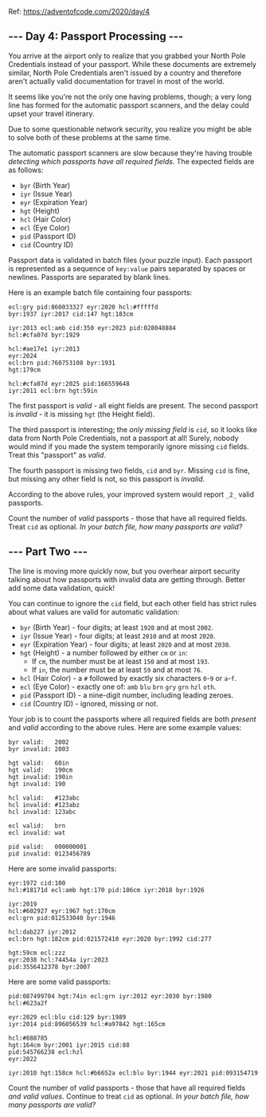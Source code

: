 Ref: https://adventofcode.com/2020/day/4

## --- Day 4: Passport Processing ---

You arrive at the airport only to realize that you grabbed your North Pole Credentials instead of your passport. While these documents are extremely similar, North Pole Credentials aren't issued by a country and therefore aren't actually valid documentation for travel in most of the world.

It seems like you're not the only one having problems, though; a very long line has formed for the automatic passport scanners, and the delay could upset your travel itinerary.

Due to some questionable network security, you realize you might be able to solve both of these problems at the same time.

The automatic passport scanners are slow because they're having trouble  _detecting which passports have all required fields_. The expected fields are as follows:

-   `byr`  (Birth Year)
-   `iyr`  (Issue Year)
-   `eyr`  (Expiration Year)
-   `hgt`  (Height)
-   `hcl`  (Hair Color)
-   `ecl`  (Eye Color)
-   `pid`  (Passport ID)
-   `cid`  (Country ID)

Passport data is validated in batch files (your puzzle input). Each passport is represented as a sequence of  `key:value`  pairs separated by spaces or newlines. Passports are separated by blank lines.

Here is an example batch file containing four passports:

```
ecl:gry pid:860033327 eyr:2020 hcl:#fffffd
byr:1937 iyr:2017 cid:147 hgt:183cm

iyr:2013 ecl:amb cid:350 eyr:2023 pid:028048884
hcl:#cfa07d byr:1929

hcl:#ae17e1 iyr:2013
eyr:2024
ecl:brn pid:760753108 byr:1931
hgt:179cm

hcl:#cfa07d eyr:2025 pid:166559648
iyr:2011 ecl:brn hgt:59in
```

The first passport is  _valid_  - all eight fields are present. The second passport is  _invalid_  - it is missing  `hgt`  (the Height field).

The third passport is interesting; the  _only missing field_  is  `cid`, so it looks like data from North Pole Credentials, not a passport at all! Surely, nobody would mind if you made the system temporarily ignore missing  `cid`  fields. Treat this "passport" as  _valid_.

The fourth passport is missing two fields,  `cid`  and  `byr`. Missing  `cid`  is fine, but missing any other field is not, so this passport is  _invalid_.

According to the above rules, your improved system would report  `_2_`  valid passports.

Count the number of  _valid_  passports - those that have all required fields. Treat  `cid`  as optional.  _In your batch file, how many passports are valid?_


## --- Part Two ---

The line is moving more quickly now, but you overhear airport security talking about how passports with invalid data are getting through. Better add some data validation, quick!

You can continue to ignore the  `cid`  field, but each other field has  strict rules  about what values are valid for automatic validation:

-   `byr`  (Birth Year) - four digits; at least  `1920`  and at most  `2002`.
-   `iyr`  (Issue Year) - four digits; at least  `2010`  and at most  `2020`.
-   `eyr`  (Expiration Year) - four digits; at least  `2020`  and at most  `2030`.
-   `hgt`  (Height) - a number followed by either  `cm`  or  `in`:
    -   If  `cm`, the number must be at least  `150`  and at most  `193`.
    -   If  `in`, the number must be at least  `59`  and at most  `76`.
-   `hcl`  (Hair Color) - a  `#`  followed by exactly six characters  `0`-`9`  or  `a`-`f`.
-   `ecl`  (Eye Color) - exactly one of:  `amb`  `blu`  `brn`  `gry`  `grn`  `hzl`  `oth`.
-   `pid`  (Passport ID) - a nine-digit number, including leading zeroes.
-   `cid`  (Country ID) - ignored, missing or not.

Your job is to count the passports where all required fields are both  _present_  and  _valid_  according to the above rules. Here are some example values:

```
byr valid:   2002
byr invalid: 2003

hgt valid:   60in
hgt valid:   190cm
hgt invalid: 190in
hgt invalid: 190

hcl valid:   #123abc
hcl invalid: #123abz
hcl invalid: 123abc

ecl valid:   brn
ecl invalid: wat

pid valid:   000000001
pid invalid: 0123456789
```

Here are some invalid passports:

```
eyr:1972 cid:100
hcl:#18171d ecl:amb hgt:170 pid:186cm iyr:2018 byr:1926

iyr:2019
hcl:#602927 eyr:1967 hgt:170cm
ecl:grn pid:012533040 byr:1946

hcl:dab227 iyr:2012
ecl:brn hgt:182cm pid:021572410 eyr:2020 byr:1992 cid:277

hgt:59cm ecl:zzz
eyr:2038 hcl:74454a iyr:2023
pid:3556412378 byr:2007
```

Here are some valid passports:

```
pid:087499704 hgt:74in ecl:grn iyr:2012 eyr:2030 byr:1980
hcl:#623a2f

eyr:2029 ecl:blu cid:129 byr:1989
iyr:2014 pid:896056539 hcl:#a97842 hgt:165cm

hcl:#888785
hgt:164cm byr:2001 iyr:2015 cid:88
pid:545766238 ecl:hzl
eyr:2022

iyr:2010 hgt:158cm hcl:#b6652a ecl:blu byr:1944 eyr:2021 pid:093154719
```

Count the number of  _valid_  passports - those that have all required fields  _and valid values_. Continue to treat  `cid`  as optional.  _In your batch file, how many passports are valid?_